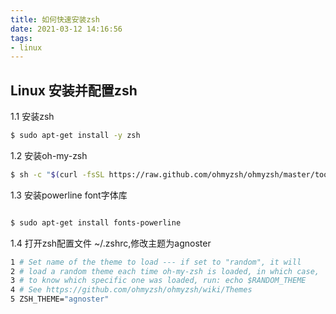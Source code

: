 ```yaml
---
title: 如何快速安装zsh
date: 2021-03-12 14:16:56
tags:
- linux
---
```


## Linux 安装并配置zsh

1.1 安装zsh

```bash
$ sudo apt-get install -y zsh
```

1.2 安装oh-my-zsh

```bash
$ sh -c "$(curl -fsSL https://raw.github.com/ohmyzsh/ohmyzsh/master/tools/install.sh)"
```

1.3 安装powerline font字体库

```bash

$ sudo apt-get install fonts-powerline
```

1.4 打开zsh配置文件 ~/.zshrc,修改主题为agnoster

```bash
1 # Set name of the theme to load --- if set to "random", it will
2 # load a random theme each time oh-my-zsh is loaded, in which case,
3 # to know which specific one was loaded, run: echo $RANDOM_THEME
4 # See https://github.com/ohmyzsh/ohmyzsh/wiki/Themes
5 ZSH_THEME="agnoster"
```
